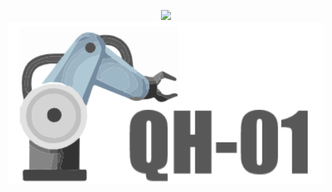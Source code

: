 <p align="center">
   <img src="https://readme-typing-svg.demolab.com?font=Fira+Code&pause=1000&width=1000&lines=QH01;QH01&center=true&size=30" />
  <img src="https://github.com/chenyuhan1997/QH---01/blob/main/assets/1.png" alt="my" width="1000" style="display: block; margin: 0 auto;"/>
</p>
